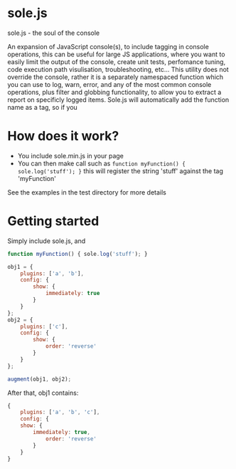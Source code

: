 # sole.js

sole.js - the soul of the console
	
An expansion of JavaScript console(s), to include tagging in console operations, this can be useful for large JS applications, where you want to easily limit the output of the console, create unit tests, perfomance tuning, code execution path visulisation, troubleshooting, etc...
This utility does not override the console, rather it is a separately namespaced function which you can use to log, warn, error, and any of the most common console operations, plus filter and globbing functionality, to allow you to extract a report on specificly logged items.
Sole.js will automatically add the function name as a tag, so if you 

# How does it work?

* You include sole.min.js in your page
* You can then make call such as ```function myFunction() { sole.log('stuff'); }``` this will register the string 'stuff' against the tag 'myFunction'

See the examples in the test directory for more details

# Getting started

Simply include sole.js, and 

```javascript
function myFunction() { sole.log('stuff'); }
```

```javascript
obj1 = {
	plugins: ['a', 'b'],
	config: {
		show: {
			immediately: true
		}
	}
};
obj2 = {
	plugins: ['c'],
	config: {
		show: {
			order: 'reverse'
		}
	}
};

augment(obj1, obj2);
```

After that, obj1 contains:

```javascript
{
	plugins: ['a', 'b', 'c'],
	config: {
	show: {
		immediately: true,
			order: 'reverse'
		}
	}
}
```